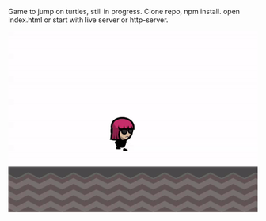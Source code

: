 Game to jump on turtles, still in progress.
Clone repo,
npm install.
open index.html or start with live server or http-server.

![](https://github.com/VasilStoianov/turtle-jumping/blob/main/assets/simple.gif)
